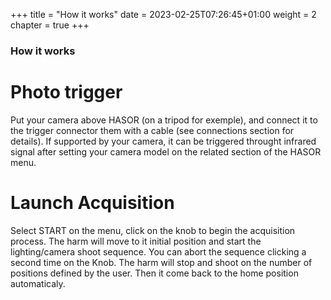 +++
title = "How it works"
date = 2023-02-25T07:26:45+01:00
weight = 2
chapter = true
+++

### How it works

# Photo trigger
Put your camera above HASOR (on a tripod for exemple), and connect it to the trigger connector them with a cable (see connections section for details).
If supported by your camera, it can be triggered throught infrared signal after setting your camera model on the related section of the HASOR menu.

# Launch Acquisition
Select START on the menu, click on the knob to begin the acquisition process. The harm will move to it initial position and start the lighting/camera shoot sequence. You can abort the sequence clicking a second time on the Knob.
The harm will stop and shoot on the number of positions defined by the user. Then it come back to the home position automaticaly.


